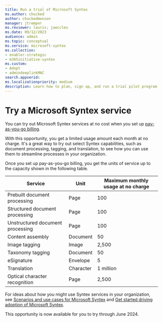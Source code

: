 ```yaml
---
title: Run a trial of Microsoft Syntex
ms.author: chucked
author: chuckedmonson
manager: jtremper
ms.reviewer: lauris; jaeccles
ms.date: 09/12/2023
audience: admin
ms.topic: conceptual
ms.service: microsoft-syntex
ms.collection:
- enabler-strategic
- m365initiative-syntex
ms.custom: 
- Adopt
- admindeeplinkMAC
search.appverid:
ms.localizationpriority: medium
description: Learn how to plan, sign up, and run a trial pilot program for Microsoft Syntex in your organization.
---
```


# Try a Microsoft Syntex service

You can try out Microsoft Syntex services at no cost when you set up [pay-as-you-go billing](syntex-azure-billing.md).

With this opportunity, you get a limited usage amount each month at no charge. It's a great way to try out select Syntex capabilities, such as document processing, tagging, and translation, to see how you can use them to streamline processes in your organization.

Once you set up pay-as-you-go billing, you get the units of service up to the capacity shown in the following table.

|Service  |Unit  |Maximum monthly usage at no charge  |
|---------|---------|---------|
|Prebuilt document processing     | Page        | 100        |
|Structured document processing   | Page        | 100        |
|Unstructured document processing | Page        | 100        |
|Content assembly                 | Document    | 50         |
|Image tagging                    | Image       | 2,500      |
|Taxonomy tagging                 | Document    | 50         |
|eSignature                       | Envelope    | 5          |
|Translation                      | Character   | 1 million  |
|Optical character recognition    | Page        | 2,500      |

For ideas about how you might use Syntex services in your organization, see [Scenarios and use cases for Microsoft Syntex](adoption-scenarios.md) and [Get started driving adoption of Microsoft Syntex]().

This opportunity is now available for you to try through June 2024.
 

<!---
This article describes how to set up and run a trial pilot program to deploy Microsoft Syntex in your organization. It also recommends best practices for the trial.

## Sign up for a trial

The trial of Syntex gives access to 300 users for 30 days.

> [!NOTE]
> Up to 300 users are included in the trial to ensure the automatic addition of 1 million AI Builder credits. You do not have to include 300 users for a trial to succeed.

You can get the trial version from one of the following sources:

- The [Syntex product page](https://www.microsoft.com/microsoft-365/enterprise/sharepoint-syntex?activetab=pivot:overviewtab)

- The [Microsoft 365 admin center](https://admin.microsoft.com)
    1. Sign in to the [Microsoft 365 admin center](https://admin.microsoft.com).
    2. Go to **Billing** > <a href="https://go.microsoft.com/fwlink/p/?linkid=868433" target="_blank">**Purchase Services**</a>.
    3. Scroll down to the **Add-Ons** section.
    4. On the Syntex tile, select **Details**.
    5. Select **Start free trial**.
    6. To confirm the trial, follow the remaining wizard steps.

You must be a Microsoft 365 global administrator or billing administrator to activate a trial.

### Who should be involved in a trial

|Role|Activity|
|---|---|
|Microsoft 365 global admin or billing admin|Activate the trial and assign licenses|
|Microsoft 365 global admin or SharePoint admin|Configure Syntex and create content centers|
|Business users|Model building and testing|

### Before you activate a trial

To successfully plan a Syntex trial, consider the following factors:

- The most meaningful testing is completed on “real world” scenarios and data.
- You can only activate a Syntex trial once per tenant.

A test or demo tenant can be used as a “dry run” to walk through the activation steps and administrative controls. But it's probably best to evaluate model building on a production tenant.

To maximize the value of a trial on a production tenant, planning and business engagement are essential. You should engage one or more business areas to identify three to six use cases that could potentially be addressed by Syntex. These use cases should:

- Include scenarios that could be solved by using either a custom model or a prebuilt model.

- Have a clear understanding of the purpose for any extracted metadata; for example, view formatting or automation by using Power Automate. While Syntex is focused on classifying documents and extracting metadata, the value to quantify is what this metadata enables.

- Be based on a defined set of data; for example, specific SharePoint sites or libraries. A common misconception of Syntex is that general purpose models can be applied across all organization content. A more accurate view is that models are built to help solve specific business problems in targeted locations.

All of these use cases might not be a good fit for Syntex. The goal of a quality trial isn't to prove that Syntex will fit all the scenarios. Instead, the trial should help you better understand the value of the product.

For each of the planned use cases, identify users who are subject matter experts in the related content or process. The creation of Syntex models is focused on domain experts in the content, rather than on IT professionals or developer resources.

## Activate a trial

When you initiate a trial, you need to:

- Assign licenses to the relevant users.
- Perform [additional setup of Syntex](set-up-content-understanding.md).
  - You might want to [create more content centers](create-a-content-center.md).

After the trial is activated, you can create models and process files. See [guidance for model creation](create-a-content-center.md).

## During a trial

Trial periods are limited, so it's best to focus initially on whether Syntex models can classify documents and extract metadata for the defined use cases. After the trial period is over, you can evaluate how the metadata can be used.

## After a trial

Based on the outcome of the trial, you can decide whether to proceed to production use of Syntex.

### Proceed to production use

To ensure continuity of service, you need to purchase the required number of [licenses](syntex-licensing.md) and assign those licenses to users. Trial users who don't have a full license at the end of the trial period won't be able to fully use Syntex.

You might have to estimate your projected use of structured document processing or freeform document processing models, and plan for the expected number of AI Builder credits. For help, see [Estimate the AI Builder capacity that's right for you](https://powerapps.microsoft.com/ai-builder-calculator/).

### Don't proceed to production use

If you don't purchase licenses following the trial:

- You won't be able to create new models.

- Libraries that were running models will no longer automatically classify files or extract models.

- Any previously classified files or extracted metadata won't be affected.

- Content centers and any models in them won't be automatically deleted. These will remain available for use if you decide to purchase licenses in the future.

- Structured document processing or freeform document processing models will be stored in the Dataverse (formerly named Common Data Service (CDS)) instance of the default Power Platform environment. These could be used with future licensing for Syntex or with AI Builder capabilities in the Power Platform.

## See also

[Get started driving adoption of Microsoft Syntex](adoption-getstarted.md)

[Scenarios and use cases for Microsoft Syntex](adoption-scenarios.md)--->
